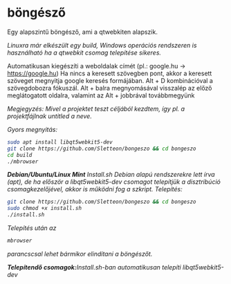 # böngésző
Egy alapszintű böngésző, ami a qtwebkiten alapszik.

<i>Linuxra már elkészült egy build, Windows operációs rendszeren is használható ha a qtwebkit csomag telepítése sikeres.</i>

Automatikusan kiegészíti a weboldalak címét (pl.: google.hu -> https://google.hu)
Ha nincs a keresett szövegben pont, akkor a keresett szöveget megnyitja google keresés formájában.
Alt + D kombinációval a szövegdobozra fókuszál.
Alt + balra megnyomásával visszalép az előző meglátogatott oldalra, valamint az Alt + jobbrával továbbmegyünk

<i>Megjegyzés: Mivel a projektet teszt céljából kezdtem, így pl. a projektfájlnak untitled a neve.<i>

Gyors megnyitás:
  ```sh
sudo apt install libqt5webkit5-dev
git clone https://github.com/Sletteon/bongeszo && cd bongeszo
cd build
./mbrowser
```
<b>Debian/Ubuntu/Linux Mint</b>
<i>Install.sh Debian alapú rendszerekre lett írva (apt), de ha először a libqt5webkit5-dev csomagot telepítjük a disztribúció csomagkezelőjével, akkor is működni fog a szkript.<i>
Telepítés: 
```sh
git clone https://github.com/Sletteon/bongeszo && cd bongeszo
sudo chmod +x install.sh
./install.sh
```
Telepítés után az
```sh
mbrowser
```
parancscsal lehet bármikor elindítani a böngészőt.


<b>Telepítendő csomagok:</b><i>Install.sh-ban automatikusan telepíti</i>
libqt5webkit5-dev
